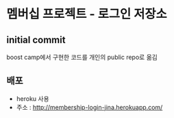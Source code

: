 # 멤버십 프로젝트 - 로그인 저장소

## initial commit

boost camp에서 구현한 코드를 개인의 public repo로 옮김

## 배포
- heroku 사용
- 주소 : http://membership-login-jina.herokuapp.com/